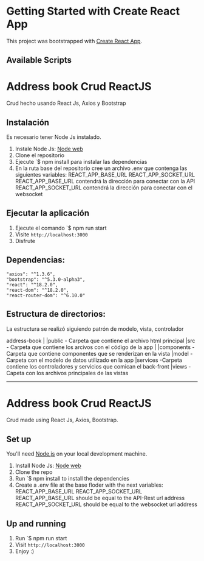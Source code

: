 # Getting Started with Create React App

This project was bootstrapped with [Create React App](https://github.com/facebook/create-react-app).

## Available Scripts

# Address book Crud ReactJS
Crud hecho usando React Js, Axios y Bootstrap


## Instalación

Es necesario tener Node Js instalado.

1. Instale Node Js: [Node web](https://nodejs.org/)
2. Clone el repositorio
3. Ejecute `$ npm install para instalar las dependencias
4. En la ruta base del repositorio cree un archivo .env que contenga las siguientes variables:
REACT_APP_BASE_URL
REACT_APP_SOCKET_URL
  REACT_APP_BASE_URL contendrá la dirección para conectar con la API
  REACT_APP_SOCKET_URL contendrá la dirección para conectar con el websocket
  
## Ejecutar la aplicación

1.  Ejecute el comando `$ npm run start
2. Visite `http://localhost:3000`
3. Disfrute

## Dependencias:
    "axios": "^1.3.6",
    "bootstrap": "^5.3.0-alpha3",
    "react": "^18.2.0",
    "react-dom": "^18.2.0",
    "react-router-dom": "^6.10.0"

## Estructura de directorios:
La estructura se realizó siguiendo patrón de modelo, vista, controlador

address-book
  |
  |public     - Carpeta que contiene el archivo html principal
  |src        - Carpeta que contiene los arcivos con el código de la app
    |
    |components   -Carpeta que contiene componentes que se renderizan en la vista
    |model        -Carpeta con el modelo de datos utilizado en la app
    |services     -Carpeta contiene los controladores y servicios que comican el back-front
    |views        -Capeta con los archivos principales de las vistas

---
# Address book Crud ReactJS
Crud made using React Js, Axios, Bootstrap.

## Set up

You'll need [Node.js](https://nodejs.org/) on your local development machine.

1. Install Node Js: [Node web](https://nodejs.org/)
2. Clone the repo
3. Run `$ npm install to install the dependencies
4. Create a .env file at the base floder with the next variables:
REACT_APP_BASE_URL
REACT_APP_SOCKET_URL
  REACT_APP_BASE_URL should be equal to the API-Rest url address
  REACT_APP_SOCKET_URL should be equal to the websocket url address

## Up and running

1.  Run `$ npm run start
2. Visit `http://localhost:3000`
3. Enjoy :)
